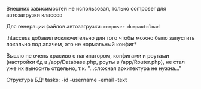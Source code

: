 Внешних зависимостей не использовал, только composer для автозагрузки классов

Для генерации файлов автозагрузки: ```composer dumpautoload```

.htaccess добавил исключительно для того чтобы можно было запустить локально под апачем, это не нормальный конфиг*

Вышло не очень красиво с пагинатором, конфигами и роутами (настройки бд в /app/Database.php, роуты в /app/Router.php), не стал уже их выносить отдельно, т.к. "...сложная архитектура не нужна..."

Структура БД:
	tasks:
		-id
		-username
		-email
		-text